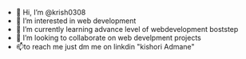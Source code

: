- 👋 Hi, I’m @krish0308
- 👀 I’m interested in web development
- 🌱 I’m currently learning advance level of webdevelopment boststep
- 💞️ I’m looking to collaborate on web develpment projects
- 📫to reach me just dm me on linkdin "kishori Admane"

<!---
krish0308/krish0308 is a ✨ special ✨ repository because its `README.md` (this file) appears on your GitHub profile.
You can click the Preview link to take a look at your changes.
--->

